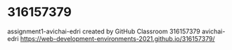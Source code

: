 # 316157379
assignment1-avichai-edri created by GitHub Classroom
316157379
avichai-edri
https://web-development-environments-2021.github.io/316157379/
